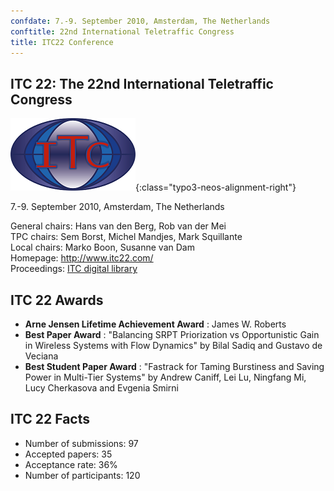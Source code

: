 ```yaml
---
confdate: 7.-9. September 2010, Amsterdam, The Netherlands
conftitle: 22nd International Teletraffic Congress
title: ITC22 Conference
---
```


## ITC 22: The 22nd International Teletraffic Congress

![](/assets/Persistent/itc18-27-small.png){:class="typo3-neos-alignment-right"}

7.-9. September 2010, Amsterdam, The Netherlands

General chairs: Hans van den Berg, Rob van der Mei<br/>
TPC chairs: Sem Borst, Michel Mandjes, Mark Squillante<br/>
Local chairs: Marko Boon, Susanne van Dam<br/>
Homepage: <http://www.itc22.com/><br/>
Proceedings: [ITC digital library](/itc-library/itc22.html)

## ITC 22 Awards

  *  **Arne Jensen Lifetime Achievement Award** : James W. Roberts
  *  **Best Paper Award** : "Balancing SRPT Priorization vs Opportunistic Gain in Wireless Systems with Flow Dynamics" by Bilal Sadiq and Gustavo de Veciana
  *  **Best Student Paper Award** : "Fastrack for Taming Burstiness and Saving Power in Multi-Tier Systems" by Andrew Caniff, Lei Lu, Ningfang Mi, Lucy Cherkasova and Evgenia Smirni



## ITC 22 Facts

  * Number of submissions: 97
  * Accepted papers: 35
  * Acceptance rate: 36%
  * Number of participants: 120

